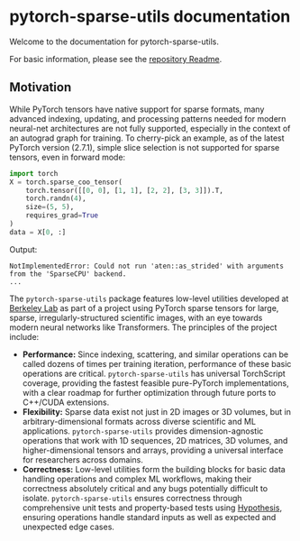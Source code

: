 # pytorch-sparse-utils documentation

Welcome to the documentation for pytorch-sparse-utils.

For basic information, please see the [repository Readme](https://github.com/mawright/pytorch-sparse-utils).

## Motivation
While PyTorch tensors have native support for sparse formats, many advanced indexing, updating, and processing patterns needed for modern neural-net architectures are not fully supported, especially in the context of an autograd graph for training. To cherry-pick an example, as of the latest PyTorch version (2.7.1), simple slice selection is not supported for sparse tensors, even in forward mode:
```python
import torch
X = torch.sparse_coo_tensor(
    torch.tensor([[0, 0], [1, 1], [2, 2], [3, 3]]).T,
    torch.randn(4),
    size=(5, 5),
    requires_grad=True
)
data = X[0, :]
```

Output:
```
NotImplementedError: Could not run 'aten::as_strided' with arguments from the 'SparseCPU' backend.
...
```

The `pytorch-sparse-utils` package features low-level utilities developed at [Berkeley Lab](https://www.lbl.gov) as part of a project using PyTorch sparse tensors for large, sparse, irregularly-structured scientific images, with an eye towards modern neural networks like Transformers. The principles of the project include:

- **Performance:** Since indexing, scattering, and similar operations can be called dozens of times per training iteration, performance of these basic operations are critical. `pytorch-sparse-utils` has universal TorchScript coverage, providing the fastest feasible pure-PyTorch implementations, with a clear roadmap for further optimization through future ports to C++/CUDA extensions.
- **Flexibility:** Sparse data exist not just in 2D images or 3D volumes, but in arbitrary-dimensional formats across diverse scientific and ML applications. `pytorch-sparse-utils` provides dimension-agnostic operations that work with 1D sequences, 2D matrices, 3D volumes, and higher-dimensional tensors and arrays, providing a universal interface for researchers across domains.
- **Correctness:** Low-level utilities form the building blocks for basic data handling operations and complex ML workflows, making their correctness absolutely critical and any bugs potentially difficult to isolate. `pytorch-sparse-utils` ensures correctness through comprehensive unit tests and property-based tests using [Hypothesis](https://hypothesis.readthedocs.io/en/latest/), ensuring operations handle standard inputs as well as expected and unexpected edge cases.

## 